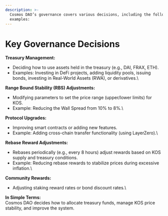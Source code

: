 ```yaml
---
description: >-
  Cosmos DAO’s governance covers various decisions, including the following
  examples:
---
```


# Key Governance Decisions

**Treasury Management:**

* Deciding how to use assets held in the treasury (e.g., DAI, FRAX, ETH).
* Examples: Investing in DeFi projects, adding liquidity pools, issuing bonds, investing in Real-World Assets (RWA), or derivatives.\


**Range Bound Stability (RBS) Adjustments:**

* Modifying parameters to set the price range (upper/lower limits) for KOS.
* Example: Reducing the Wall Spread from 10% to 8%.\


**Protocol Upgrades:**

* Improving smart contracts or adding new features.
* Example: Adding cross-chain transfer functionality (using LayerZero).\


**Rebase Reward Adjustments:**

* Rebases periodically (e.g., every 8 hours) adjust rewards based on KOS supply and treasury conditions.
* Example: Reducing rebase rewards to stabilize prices during excessive inflation.\


**Community Rewards:**

* Adjusting staking reward rates or bond discount rates.\


**In Simple Terms:**\
Cosmos DAO decides how to allocate treasury funds, manage KOS price stability, and improve the system.
